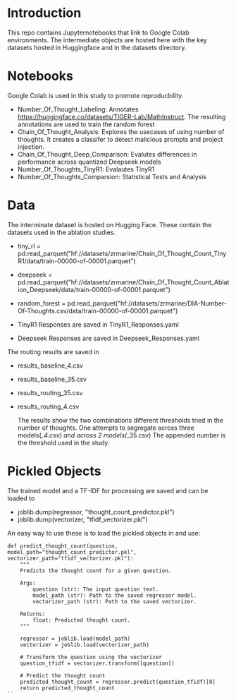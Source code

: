 # Introduction
This repo contains Jupyternotebooks that link to Google Colab environments. The intermediate objects are hosted here with the key datasets hosted in Huggingface and in the datasets directory. 

# Notebooks 
Google Colab is used in this study to promote reproducbility.
 - Number_Of_Thought_Labeling: Annotates https://huggingface.co/datasets/TIGER-Lab/MathInstruct. The resulting annotations are used to train the random forest
 - Chain_Of_Thought_Analysis: Explores the usecases of using number of thoughts. It creates a classifer to detect malicious prompts and project injection.
 - Chain_Of_Thought_Deep_Comparison: Evalutes differences in performance across quantized Deepseek models
 - Number_Of_Thoughts_TinyR1: Evalautes TinyR1
 - Number_Of_Thoughts_Comparsion: Statistical Tests and Analysis

# Data

The interminate dataset is hosted on Hugging Face. 
These contain the datasets used in the ablation studies. 
 - tiny_rl  = pd.read_parquet("hf://datasets/zrmarine/Chain_Of_Thought_Count_TinyR1/data/train-00000-of-00001.parquet")
 - deepseek = pd.read_parquet("hf://datasets/zrmarine/Chain_Of_Thought_Count_Ablation_Deepseek/data/train-00000-of-00001.parquet")
 - random_forest = pd.read_parquet("hf://datasets/zrmarine/DIA-Number-Of-Thoughts.csv/data/train-00000-of-00001.parquet")

 - TinyR1 Responses are saved in TinyR1_Responses.yaml
 - Deepseek Responses are saved in Deepseek_Responses.yaml

The routing results are saved in 
 - results_baseline_4.csv
 - results_baseline_35.csv
 - results_routing_35.csv
 - results_routing_4.csv

   The results show the two combinations different thresholds tried in the number of thoughts. One attempts to segregate across three models(*_4.csv) and across 2 models(*_35.csv) The appended number is the threshold used in the study. 


# Pickled Objects 
The trained model and a TF-IDF for processing are saved and can be loaded to 
 - joblib.dump(regressor, "thought_count_predictor.pkl")
 - joblib.dump(vectorizer, "tfidf_vectorizer.pkl")

An easy way to use these is to load the pickled objects in and use: 

```{python}
def predict_thought_count(question, model_path="thought_count_predictor.pkl", vectorizer_path="tfidf_vectorizer.pkl"):
    """
    Predicts the thought count for a given question.

    Args:
        question (str): The input question text.
        model_path (str): Path to the saved regressor model.
        vectorizer_path (str): Path to the saved vectorizer.

    Returns:
        float: Predicted thought count.
    """

    regressor = joblib.load(model_path)
    vectorizer = joblib.load(vectorizer_path)

    # Transform the question using the vectorizer
    question_tfidf = vectorizer.transform([question])

    # Predict the thought count
    predicted_thought_count = regressor.predict(question_tfidf)[0]
    return predicted_thought_count
``
